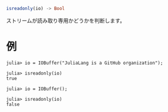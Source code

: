 ```julia
isreadonly(io) -> Bool
```

ストリームが読み取り専用かどうかを判断します。

# 例

```jldoctest
julia> io = IOBuffer("JuliaLang is a GitHub organization");

julia> isreadonly(io)
true

julia> io = IOBuffer();

julia> isreadonly(io)
false
```
